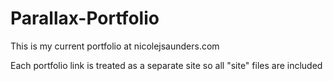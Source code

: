 # Parallax-Portfolio

This is my current portfolio at nicolejsaunders.com

Each portfolio link is treated as a separate site so all "site" files are included
